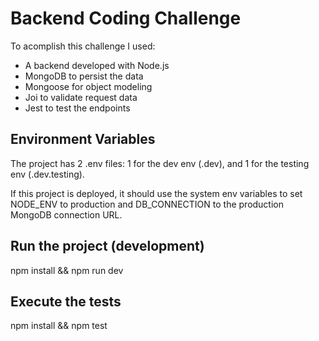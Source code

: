 # Backend Coding Challenge

To acomplish this challenge I used:

- A backend developed with Node.js
- MongoDB to persist the data
- Mongoose for object modeling
- Joi to validate request data
- Jest to test the endpoints

## Environment Variables

The project has 2 .env files: 1 for the dev env (.dev), and 1 for the testing env (.dev.testing).

If this project is deployed, it should use the system env variables to set NODE_ENV to production and DB_CONNECTION to the production MongoDB connection URL.

## Run the project (development)

npm install && npm run dev

## Execute the tests

npm install && npm test
